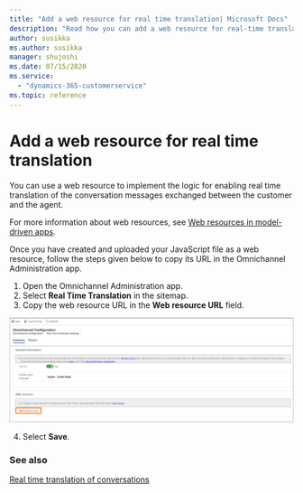 ```yaml
---
title: "Add a web resource for real time translation| Microsoft Docs"
description: "Read how you can add a web resource for real-time translation"
author: susikka
ms.author: susikka
manager: shujoshi
ms.date: 07/15/2020
ms.service: 
  - "dynamics-365-customerservice"
ms.topic: reference
---
```

# Add a web resource for real time translation

You can use a web resource to implement the logic for enabling real time translation of the conversation messages exchanged between the customer and the agent.

For more information about web resources, see [Web resources in model-driven apps](/powerapps/developer/model-driven-apps/web-resources).

Once you have created and uploaded your JavaScript file as a web resource, follow the steps given below to copy its URL in the Omnichannel Administration app.

1. Open the Omnichannel Administration app.
2. Select **Real Time Translation** in the sitemap.
3. Copy the web resource URL in the **Web resource URL** field.

![Add web resource](../../media/real-time-translation-web-resource.png "Add web resource")<br />

4. Select **Save**.

### See also

[Real time translation of conversations](../../agent/agent-oc/oc-real-time-translation.md)
